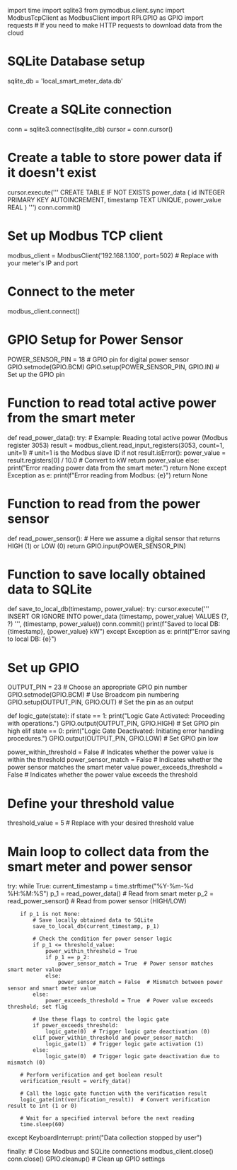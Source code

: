 import time
import sqlite3
from pymodbus.client.sync import ModbusTcpClient as ModbusClient
import RPi.GPIO as GPIO
import requests  # If you need to make HTTP requests to download data from the cloud

# SQLite Database setup
sqlite_db = 'local_smart_meter_data.db'

# Create a SQLite connection
conn = sqlite3.connect(sqlite_db)
cursor = conn.cursor()

# Create a table to store power data if it doesn't exist
cursor.execute('''
CREATE TABLE IF NOT EXISTS power_data (
    id INTEGER PRIMARY KEY AUTOINCREMENT,
    timestamp TEXT UNIQUE,
    power_value REAL
)
''')
conn.commit()

# Set up Modbus TCP client
modbus_client = ModbusClient('192.168.1.100', port=502)  # Replace with your meter's IP and port

# Connect to the meter
modbus_client.connect()

# GPIO Setup for Power Sensor
POWER_SENSOR_PIN = 18  # GPIO pin for digital power sensor
GPIO.setmode(GPIO.BCM)
GPIO.setup(POWER_SENSOR_PIN, GPIO.IN)  # Set up the GPIO pin

# Function to read total active power from the smart meter
def read_power_data():
    try:
        # Example: Reading total active power (Modbus register 3053)
        result = modbus_client.read_input_registers(3053, count=1, unit=1)  # unit=1 is the Modbus slave ID
        if not result.isError():
            power_value = result.registers[0] / 10.0  # Convert to kW
            return power_value
        else:
            print("Error reading power data from the smart meter.")
            return None
    except Exception as e:
        print(f"Error reading from Modbus: {e}")
        return None

# Function to read from the power sensor
def read_power_sensor():
    # Here we assume a digital sensor that returns HIGH (1) or LOW (0)
    return GPIO.input(POWER_SENSOR_PIN)

# Function to save locally obtained data to SQLite
def save_to_local_db(timestamp, power_value):
    try:
        cursor.execute('''
            INSERT OR IGNORE INTO power_data (timestamp, power_value)
            VALUES (?, ?)
        ''', (timestamp, power_value))
        conn.commit()
        print(f"Saved to local DB: {timestamp}, {power_value} kW")
    except Exception as e:
        print(f"Error saving to local DB: {e}")


# Set up GPIO
OUTPUT_PIN = 23  # Choose an appropriate GPIO pin number
GPIO.setmode(GPIO.BCM)  # Use Broadcom pin numbering
GPIO.setup(OUTPUT_PIN, GPIO.OUT)  # Set the pin as an output

def logic_gate(state):
    if state == 1:
        print("Logic Gate Activated: Proceeding with operations.")
        GPIO.output(OUTPUT_PIN, GPIO.HIGH)  # Set GPIO pin high
    elif state == 0:
        print("Logic Gate Deactivated: Initiating error handling procedures.")
        GPIO.output(OUTPUT_PIN, GPIO.LOW)   # Set GPIO pin low


power_within_threshold = False  # Indicates whether the power value is within the threshold
power_sensor_match = False       # Indicates whether the power sensor matches the smart meter value
power_exceeds_threshold = False   # Indicates whether the power value exceeds the threshold

# Define your threshold value
threshold_value = 5  # Replace with your desired threshold value

# Main loop to collect data from the smart meter and power sensor
try:
    while True:
        current_timestamp = time.strftime("%Y-%m-%d %H:%M:%S")
        p_1 = read_power_data()  # Read from smart meter
        p_2 = read_power_sensor()  # Read from power sensor (HIGH/LOW)

        if p_1 is not None:
            # Save locally obtained data to SQLite
            save_to_local_db(current_timestamp, p_1)

            # Check the condition for power sensor logic
            if p_1 <= threshold_value:
                power_within_threshold = True
                if p_1 == p_2:
                    power_sensor_match = True  # Power sensor matches smart meter value
                else:
                    power_sensor_match = False  # Mismatch between power sensor and smart meter value
            else:
                power_exceeds_threshold = True  # Power value exceeds threshold; set flag

            # Use these flags to control the logic gate
            if power_exceeds_threshold:
                logic_gate(0)  # Trigger logic gate deactivation (0)
            elif power_within_threshold and power_sensor_match:
                logic_gate(1)  # Trigger logic gate activation (1)
            else:
                logic_gate(0)  # Trigger logic gate deactivation due to mismatch (0)

        # Perform verification and get boolean result
        verification_result = verify_data()

        # Call the logic gate function with the verification result
        logic_gate(int(verification_result))  # Convert verification result to int (1 or 0)

        # Wait for a specified interval before the next reading
        time.sleep(60)

except KeyboardInterrupt:
    print("Data collection stopped by user")

finally:
    # Close Modbus and SQLite connections
    modbus_client.close()
    conn.close()
    GPIO.cleanup()  # Clean up GPIO settings

